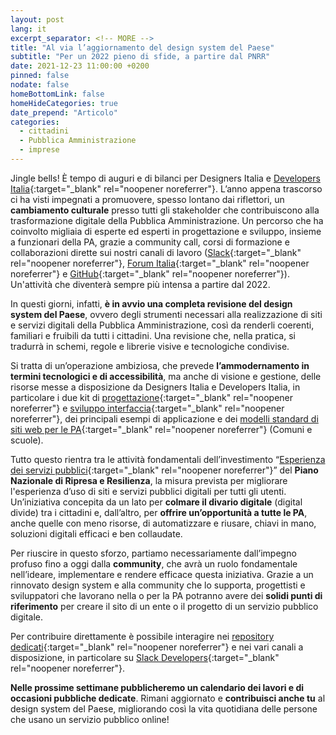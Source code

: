 ```yaml
---
layout: post
lang: it
excerpt_separator: <!-- MORE -->
title: "Al via l’aggiornamento del design system del Paese"
subtitle: "Per un 2022 pieno di sfide, a partire dal PNRR"
date: 2021-12-23 11:00:00 +0200
pinned: false
nodate: false
homeBottomLink: false
homeHideCategories: true
date_prepend: "Articolo"
categories:
  - cittadini
  - Pubblica Amministrazione
  - imprese
---
```


<!-- MORE -->
Jingle bells! È tempo di auguri e di bilanci per Designers Italia e [Developers Italia](https://developers.italia.it/){:target="_blank" rel="noopener noreferrer"}. L’anno appena trascorso ci ha visti impegnati a promuovere, spesso lontano dai riflettori, un **cambiamento culturale** presso tutti gli stakeholder che contribuiscono alla trasformazione digitale della Pubblica Amministrazione. Un percorso che ha coinvolto migliaia di esperte ed esperti in progettazione e sviluppo, insieme a funzionari della PA, grazie a community call, corsi di formazione e collaborazioni dirette sui nostri canali di lavoro ([Slack](https://slack.developers.italia.it){:target="_blank" rel="noopener noreferrer"}, [Forum Italia](https://forum.italia.it){:target="_blank" rel="noopener noreferrer"} e [GitHub](https://github.com/italia){:target="_blank" rel="noopener noreferrer"}). Un'attività che diventerà sempre più intensa a partire dal 2022. 

In questi giorni, infatti, **è in avvio una completa revisione del design system del Paese**, ovvero degli strumenti necessari alla realizzazione di siti e servizi digitali della Pubblica Amministrazione, così da renderli coerenti, familiari e fruibili da tutti i cittadini. Una revisione che, nella pratica, si tradurrà in schemi, regole e librerie visive e tecnologiche condivise. 

Si tratta di un’operazione ambiziosa, che prevede **l’ammodernamento in termini tecnologici e di accessibilità**, ma anche di visione e gestione, delle risorse messe a disposizione da Designers Italia e Developers Italia, in particolare i due kit di [progettazione](http://designers.italia.it/kit/progettazione-interfaccia/){:target="_blank" rel="noopener noreferrer"} e [sviluppo interfaccia](https://designers.italia.it/kit/sviluppo-interfaccia/){:target="_blank" rel="noopener noreferrer"}, dei principali esempi di applicazione e dei [modelli standard di siti web per le PA](https://designers.italia.it/modelli/){:target="_blank" rel="noopener noreferrer"} (Comuni e scuole).

Tutto questo rientra tra le attività fondamentali dell’investimento “[Esperienza dei servizi pubblici](https://padigitale2026.gov.it/misure/#esp-serv-pubb){:target="_blank" rel="noopener noreferrer"}” del **Piano Nazionale di Ripresa e Resilienza**, la misura prevista per migliorare l'esperienza d’uso di siti e servizi pubblici digitali per tutti gli utenti. Un’iniziativa concepita da un lato per **colmare il divario digitale** (digital divide) tra i cittadini e, dall’altro, per **offrire un’opportunità a tutte le PA**, anche quelle con meno risorse, di automatizzare e riusare, chiavi in mano, soluzioni digitali efficaci e ben collaudate.

Per riuscire in questo sforzo, partiamo necessariamente dall’impegno profuso fino a oggi dalla **community**, che avrà un ruolo fondamentale nell’ideare, implementare e rendere efficace questa iniziativa. Grazie a un rinnovato design system e alla community che lo supporta, progettisti e sviluppatori che lavorano nella o per la PA potranno avere dei **solidi punti di riferimento** per creare il sito di un ente o il progetto di un servizio pubblico digitale.

Per contribuire direttamente è possibile interagire nei [repository dedicati](https://github.com/italia/bootstrap-italia/issues){:target="_blank" rel="noopener noreferrer"} e nei vari canali a disposizione, in particolare su [Slack Developers](https://slack.developers.italia.it/){:target="_blank" rel="noopener noreferrer"}. 

**Nelle prossime settimane pubblicheremo un calendario dei lavori e di occasioni pubbliche dedicate**. Rimani aggiornato e **contribuisci anche tu** al design system del Paese, migliorando così la vita quotidiana delle persone che usano un servizio pubblico online!
